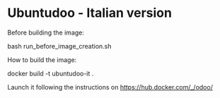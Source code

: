Ubuntudoo - Italian version
======

Before building the image:

bash run_before_image_creation.sh 

How to build the image:

docker build -t ubuntudoo-it .

Launch it following the instructions on https://hub.docker.com/_/odoo/

